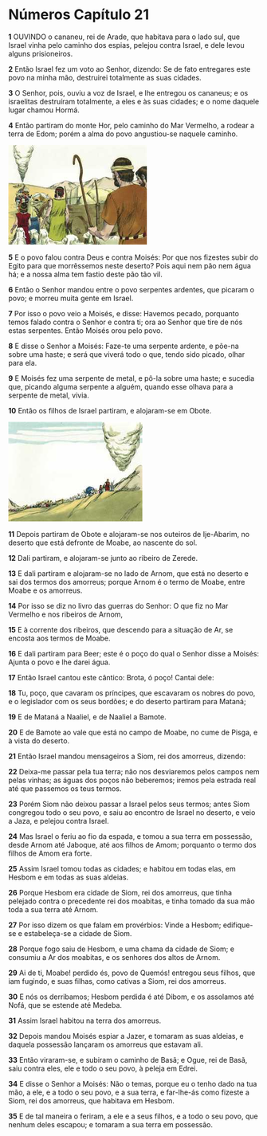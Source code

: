 # Números Capítulo 21

**1** 	OUVINDO o cananeu, rei de Arade, que habitava para o lado sul, que Israel vinha pelo caminho dos espias, pelejou contra Israel, e dele levou alguns prisioneiros.

**2** 	Então Israel fez um voto ao Senhor, dizendo: Se de fato entregares este povo na minha mão, destruirei totalmente as suas cidades.

**3** 	O Senhor, pois, ouviu a voz de Israel, e lhe entregou os cananeus; e os israelitas destruíram totalmente, a eles e às suas cidades; e o nome daquele lugar chamou Hormá.

**4** 	Então partiram do monte Hor, pelo caminho do Mar Vermelho, a rodear a terra de Edom; porém a alma do povo angustiou-se naquele caminho.

![](../Images/SweetPublishing/4-21-1.jpg) 

**5** 	E o povo falou contra Deus e contra Moisés: Por que nos fizestes subir do Egito para que morrêssemos neste deserto? Pois aqui nem pão nem água há; e a nossa alma tem fastio deste pão tão vil.

**6** 	Então o Senhor mandou entre o povo serpentes ardentes, que picaram o povo; e morreu muita gente em Israel.

**7** 	Por isso o povo veio a Moisés, e disse: Havemos pecado, porquanto temos falado contra o Senhor e contra ti; ora ao Senhor que tire de nós estas serpentes. Então Moisés orou pelo povo.

**8** 	E disse o Senhor a Moisés: Faze-te uma serpente ardente, e põe-na sobre uma haste; e será que viverá todo o que, tendo sido picado, olhar para ela.

**9** 	E Moisés fez uma serpente de metal, e pô-la sobre uma haste; e sucedia que, picando alguma serpente a alguém, quando esse olhava para a serpente de metal, vivia.

**10** 	Então os filhos de Israel partiram, e alojaram-se em Obote.

![](../Images/SweetPublishing/4-21-2.jpg) 

**11** 	Depois partiram de Obote e alojaram-se nos outeiros de Ije-Abarim, no deserto que está defronte de Moabe, ao nascente do sol.

**12** 	Dali partiram, e alojaram-se junto ao ribeiro de Zerede.

**13** 	E dali partiram e alojaram-se no lado de Arnom, que está no deserto e sai dos termos dos amorreus; porque Arnom é o termo de Moabe, entre Moabe e os amorreus.

**14** 	Por isso se diz no livro das guerras do Senhor: O que fiz no Mar Vermelho e nos ribeiros de Arnom,

**15** 	E à corrente dos ribeiros, que descendo para a situação de Ar, se encosta aos termos de Moabe.

**16** 	E dali partiram para Beer; este é o poço do qual o Senhor disse a Moisés: Ajunta o povo e lhe darei água.

**17** 	Então Israel cantou este cântico: Brota, ó poço! Cantai dele:

**18** 	Tu, poço, que cavaram os príncipes, que escavaram os nobres do povo, e o legislador com os seus bordões; e do deserto partiram para Mataná;

**19** 	E de Mataná a Naaliel, e de Naaliel a Bamote.

**20** 	E de Bamote ao vale que está no campo de Moabe, no cume de Pisga, e à vista do deserto.

**21** 	Então Israel mandou mensageiros a Siom, rei dos amorreus, dizendo:

**22** 	Deixa-me passar pela tua terra; não nos desviaremos pelos campos nem pelas vinhas; as águas dos poços não beberemos; iremos pela estrada real até que passemos os teus termos.

**23** 	Porém Siom não deixou passar a Israel pelos seus termos; antes Siom congregou todo o seu povo, e saiu ao encontro de Israel no deserto, e veio a Jaza, e pelejou contra Israel.

**24** 	Mas Israel o feriu ao fio da espada, e tomou a sua terra em possessão, desde Arnom até Jaboque, até aos filhos de Amom; porquanto o termo dos filhos de Amom era forte.

**25** 	Assim Israel tomou todas as cidades; e habitou em todas elas, em Hesbom e em todas as suas aldeias.

**26** 	Porque Hesbom era cidade de Siom, rei dos amorreus, que tinha pelejado contra o precedente rei dos moabitas, e tinha tomado da sua mão toda a sua terra até Arnom.

**27** 	Por isso dizem os que falam em provérbios: Vinde a Hesbom; edifique-se e estabeleça-se a cidade de Siom.

**28** 	Porque fogo saiu de Hesbom, e uma chama da cidade de Siom; e consumiu a Ar dos moabitas, e os senhores dos altos de Arnom.

**29** 	Ai de ti, Moabe! perdido és, povo de Quemós! entregou seus filhos, que iam fugindo, e suas filhas, como cativas a Siom, rei dos amorreus.

**30** 	E nós os derribamos; Hesbom perdida é até Dibom, e os assolamos até Nofá, que se estende até Medeba.

**31** 	Assim Israel habitou na terra dos amorreus.

**32** 	Depois mandou Moisés espiar a Jazer, e tomaram as suas aldeias, e daquela possessão lançaram os amorreus que estavam ali.

**33** 	Então viraram-se, e subiram o caminho de Basã; e Ogue, rei de Basã, saiu contra eles, ele e todo o seu povo, à peleja em Edrei.

**34** 	E disse o Senhor a Moisés: Não o temas, porque eu o tenho dado na tua mão, a ele, e a todo o seu povo, e a sua terra, e far-lhe-ás como fizeste a Siom, rei dos amorreus, que habitava em Hesbom.

**35** 	E de tal maneira o feriram, a ele e a seus filhos, e a todo o seu povo, que nenhum deles escapou; e tomaram a sua terra em possessão.

